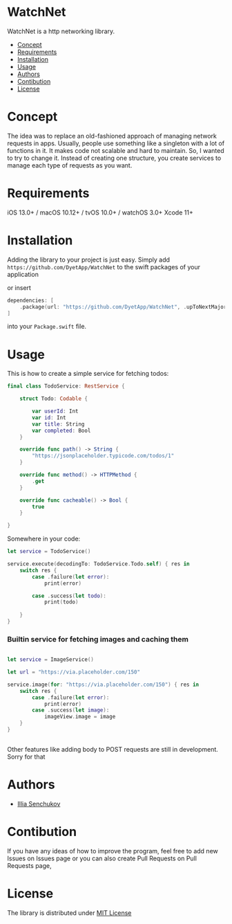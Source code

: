 # WatchNet

WatchNet is a http networking library.

* [Concept](#Concept)
* [Requirements](#Requirements)
* [Installation](#Installation)
* [Usage](#Usage)
* [Authors](#Authors)
* [Contibution](#Contibution)
* [License](#License)

# Concept

The idea was to replace an old-fashioned approach of managing network requests in apps. Usually, people use something like a singleton with a lot of functions in it. It makes code not scalable and hard to maintain. So, I wanted to try to change it. Instead of creating one structure, you create services to manage each type of requests as you want. 

# Requirements

iOS 13.0+ / macOS 10.12+ / tvOS 10.0+ / watchOS 3.0+ 
Xcode 11+

# Installation 

Adding the library to your project is just easy. Simply add `https://github.com/DyetApp/WatchNet` to the swift packages of your application 

or insert 
```swift
dependencies: [
    .package(url: "https://github.com/DyetApp/WatchNet", .upToNextMajor(from: "3.0.1"))
]
```
into your `Package.swift` file.

# Usage

This is how to create a simple service for fetching todos:

```swift
final class TodoService: RestService {

    struct Todo: Codable {

        var userId: Int
        var id: Int
        var title: String
        var completed: Bool
    }

    override func path() -> String {
        "https://jsonplaceholder.typicode.com/todos/1"
    }

    override func method() -> HTTPMethod {
        .get
    }

    override func cacheable() -> Bool {
        true
    }

}
```

Somewhere in your code: 

```swift
let service = TodoService()

service.execute(decodingTo: TodoService.Todo.self) { res in
    switch res {
        case .failure(let error):
            print(error)

        case .success(let todo):
            print(todo)
            
    }
}

```

### Builtin service for fetching images and caching them

```swift

let service = ImageService()

let url = "https://via.placeholder.com/150"

service.image(for: "https://via.placeholder.com/150") { res in
    switch res {
        case .failure(let error):
            print(error)
        case .success(let image):
            imageView.image = image
    }
}
  
```

Other features like adding body to POST requests are still in development. Sorry for that

# Authors

- [Illia Senchukov](https://github.com/Beaxhem)

# Contibution

If you have any ideas of how to improve the program, feel free to add new Issues on Issues page or  you can also create Pull Requests on Pull Requests page,

# License

The library is distributed under [MIT License](https://github.com/DyetApp/WatchNet/LICENSE)
